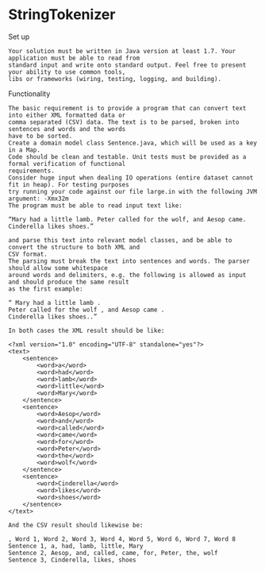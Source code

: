 # StringTokenizer

Set up

    Your solution must be written in Java version at least 1.7. Your application must be able to read from
    standard input and write onto standard output. Feel free to present your ability to use common tools,
    libs or frameworks (wiring, testing, logging, and building).

Functionality

    The basic requirement is to provide a program that can convert text into either XML formatted data or
    comma separated (CSV) data. The text is to be parsed, broken into sentences and words and the words
    have to be sorted.
    Create a domain model class Sentence.java, which will be used as a key in a Map.
    Code should be clean and testable. Unit tests must be provided as a formal verification of functional
    requirements.
    Consider huge input when dealing IO operations (entire dataset cannot fit in heap). For testing purposes
    try running your code against our file large.in with the following JVM argument: -Xmx32m
    The program must be able to read input text like:

    “Mary had a little lamb. Peter called for the wolf, and Aesop came.
    Cinderella likes shoes.”

    and parse this text into relevant model classes, and be able to convert the structure to both XML and
    CSV format.
    The parsing must break the text into sentences and words. The parser should allow some whitespace
    around words and delimiters, e.g. the following is allowed as input and should produce the same result
    as the first example:

    “ Mary had a little lamb .
    Peter called for the wolf , and Aesop came .
    Cinderella likes shoes..”

    In both cases the XML result should be like:

    <?xml version="1.0" encoding="UTF-8" standalone="yes"?>
    <text>
    	<sentence>
    		<word>a</word>
    		<word>had</word>
    		<word>lamb</word>
    		<word>little</word>
    		<word>Mary</word>
    	</sentence>
    	<sentence>
    		<word>Aesop</word>
    		<word>and</word>
    		<word>called</word>
    		<word>came</word>
    		<word>for</word>
    		<word>Peter</word>
    		<word>the</word>
    		<word>wolf</word>
    	</sentence>
    	<sentence>
    		<word>Cinderella</word>
    		<word>likes</word>
    		<word>shoes</word>
    	</sentence>
    </text>

    And the CSV result should likewise be:

    , Word 1, Word 2, Word 3, Word 4, Word 5, Word 6, Word 7, Word 8
    Sentence 1, a, had, lamb, little, Mary
    Sentence 2, Aesop, and, called, came, for, Peter, the, wolf
    Sentence 3, Cinderella, likes, shoes